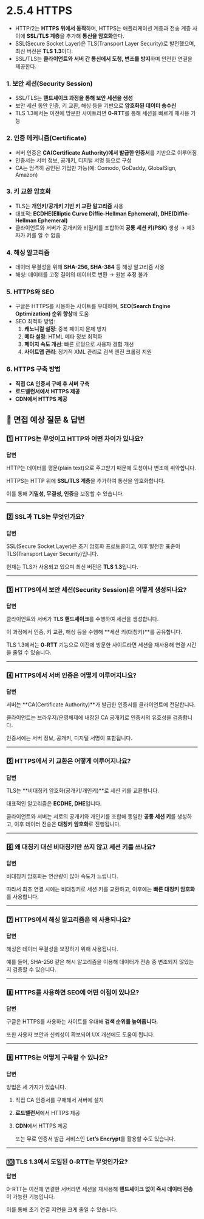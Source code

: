 # 2.5.4 HTTPS

- HTTP/2는 **HTTPS 위에서 동작**하며, HTTPS는 애플리케이션 계층과 전송 계층 사이에 **SSL/TLS 계층**을 추가해 **통신을 암호화**한다.
- SSL(Secure Socket Layer)은 TLS(Transport Layer Security)로 발전했으며, 최신 버전은 **TLS 1.3**이다.
- SSL/TLS는 **클라이언트와 서버 간 통신에서 도청, 변조를 방지**하며 안전한 연결을 제공한다.

### 1. 보안 세션(Security Session)

- SSL/TLS는 **핸드셰이크 과정을 통해 보안 세션을 생성**
- 보안 세션 동안 인증, 키 교환, 해싱 등을 기반으로 **암호화된 데이터 송수신**
- TLS 1.3에서는 이전에 방문한 사이트라면 **0-RTT**를 통해 세션을 빠르게 재사용 가능

### 2. 인증 메커니즘(Certificate)

- 서버 인증은 **CA(Certificate Authority)에서 발급한 인증서**를 기반으로 이루어짐
- 인증서는 서버 정보, 공개키, 디지털 서명 등으로 구성
- CA는 엄격히 공인된 기업만 가능(예: Comodo, GoDaddy, GlobalSign, Amazon)

### 3. 키 교환 암호화

- TLS는 **개인키/공개키 기반 키 교환 알고리즘** 사용
- 대표적: **ECDHE(Elliptic Curve Diffie-Hellman Ephemeral), DHE(Diffie-Hellman Ephemeral)**
- 클라이언트와 서버가 공개키와 비밀키를 조합하여 **공통 세션 키(PSK)** 생성 → 제3자가 키를 알 수 없음

### 4. 해싱 알고리즘

- 데이터 무결성을 위해 **SHA-256, SHA-384** 등 해싱 알고리즘 사용
- 해싱: 데이터를 고정 길이의 데이터로 변환 → 원본 추정 불가

### 5. HTTPS와 SEO

- 구글은 HTTPS를 사용하는 사이트를 우대하며, **SEO(Search Engine Optimization) 순위 향상**에 도움
- SEO 최적화 방법:
    1. **캐노니컬 설정**: 중복 페이지 문제 방지
    2. **메타 설정**: HTML 메타 정보 최적화
    3. **페이지 속도 개선**: 빠른 로딩으로 사용자 경험 개선
    4. **사이트맵 관리**: 정기적 XML 관리로 검색 엔진 크롤링 지원

### 6. HTTPS 구축 방법

- **직접 CA 인증서 구매 후 서버 구축**
- **로드밸런서에서 HTTPS 제공**
- **CDN에서 HTTPS 제공**

## 📌 면접 예상 질문 & 답변

### 1️⃣ HTTPS는 무엇이고 HTTP와 어떤 차이가 있나요?

**답변**

HTTP는 데이터를 평문(plain text)으로 주고받기 때문에 도청이나 변조에 취약합니다.

HTTPS는 HTTP 위에 **SSL/TLS 계층**을 추가하여 통신을 암호화합니다.

이를 통해 **기밀성, 무결성, 인증**을 보장할 수 있습니다.

---

### 2️⃣ SSL과 TLS는 무엇인가요?

**답변**

SSL(Secure Socket Layer)은 초기 암호화 프로토콜이고, 이후 발전한 표준이 TLS(Transport Layer Security)입니다.

현재는 TLS가 사용되고 있으며 최신 버전은 **TLS 1.3**입니다.

---

### 3️⃣ HTTPS에서 보안 세션(Security Session)은 어떻게 생성되나요?

**답변**

클라이언트와 서버가 **TLS 핸드셰이크**를 수행하여 세션을 생성합니다.

이 과정에서 인증, 키 교환, 해싱 등을 수행해 **세션 키(대칭키)**를 공유합니다.

TLS 1.3에서는 **0-RTT** 기능으로 이전에 방문한 사이트라면 세션을 재사용해 연결 시간을 줄일 수 있습니다.

---

### 4️⃣ HTTPS에서 서버 인증은 어떻게 이루어지나요?

**답변**

서버는 **CA(Certificate Authority)**가 발급한 인증서를 클라이언트에 전달합니다.

클라이언트는 브라우저/운영체제에 내장된 CA 공개키로 인증서의 유효성을 검증합니다.

인증서에는 서버 정보, 공개키, 디지털 서명이 포함됩니다.

---

### 5️⃣ HTTPS에서 키 교환은 어떻게 이루어지나요?

**답변**

TLS는 **비대칭키 암호화(공개키/개인키)**로 세션 키를 교환합니다.

대표적인 알고리즘은 **ECDHE, DHE**입니다.

클라이언트와 서버는 서로의 공개키와 개인키를 조합해 동일한 **공통 세션 키**를 생성하고, 이후 데이터 전송은 **대칭키 암호화**로 진행됩니다.

---

### 6️⃣ 왜 대칭키 대신 비대칭키만 쓰지 않고 세션 키를 쓰나요?

**답변**

비대칭키 암호화는 연산량이 많아 속도가 느립니다.

따라서 최초 연결 시에는 비대칭키로 세션 키를 교환하고, 이후에는 **빠른 대칭키 암호화**를 사용합니다.

---

### 7️⃣ HTTPS에서 해싱 알고리즘은 왜 사용되나요?

**답변**

해싱은 데이터 무결성을 보장하기 위해 사용됩니다.

예를 들어, SHA-256 같은 해시 알고리즘을 이용해 데이터가 전송 중 변조되지 않았는지 검증할 수 있습니다.

---

### 8️⃣ HTTPS를 사용하면 SEO에 어떤 이점이 있나요?

**답변**

구글은 HTTPS를 사용하는 사이트를 우대해 **검색 순위를 높여줍니다.**

또한 사용자 보안과 신뢰성이 확보되어 UX 개선에도 도움이 됩니다.

---

### 9️⃣ HTTPS는 어떻게 구축할 수 있나요?

**답변**

방법은 세 가지가 있습니다.

1. 직접 CA 인증서를 구매해서 서버에 설치
2. **로드밸런서**에서 HTTPS 제공
3. **CDN**에서 HTTPS 제공

   또는 무료 인증서 발급 서비스인 **Let’s Encrypt**를 활용할 수도 있습니다.


---

### 🔟 TLS 1.3에서 도입된 0-RTT는 무엇인가요?

**답변**

0-RTT는 이전에 연결한 서버라면 세션을 재사용해 **핸드셰이크 없이 즉시 데이터 전송**이 가능한 기능입니다.

이를 통해 초기 연결 지연을 크게 줄일 수 있습니다.